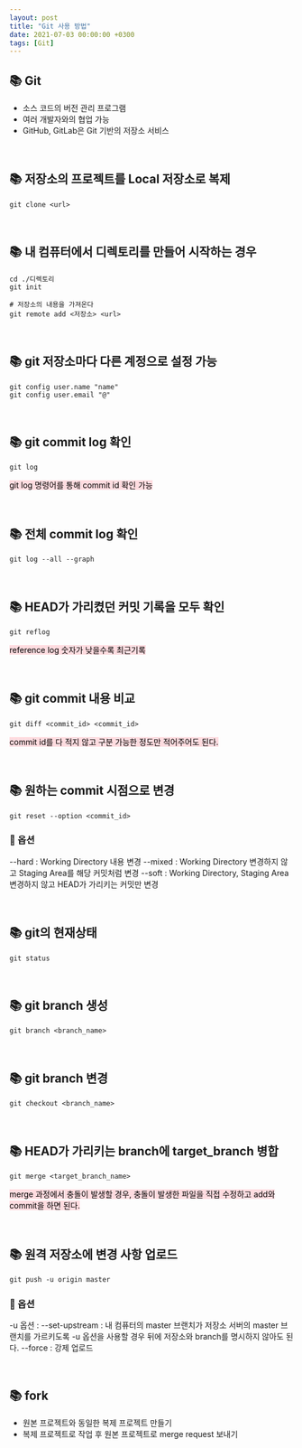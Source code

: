 ```yaml
---
layout: post
title: "Git 사용 방법"
date: 2021-07-03 00:00:00 +0300
tags: [Git]
---
```


## 📚 Git

- 소스 코드의 버전 관리 프로그램
- 여러 개발자와의 협업 가능
- GitHub, GitLab은 Git 기반의 저장소 서비스


<br>


## 📚 저장소의 프로젝트를 Local 저장소로 복제
```
git clone <url>
```


<br>


## 📚 내 컴퓨터에서 디렉토리를 만들어 시작하는 경우
```
cd ./디렉토리
git init

# 저장소의 내용을 가져온다
git remote add <저장소> <url>
```


<br>


## 📚 git 저장소마다 다른 계정으로 설정 가능
```
git config user.name "name"
git config user.email "@"
```


<br>


## 📚 git commit log 확인
```
git log
```
<mark style='background-color: #ffdce0'> git log 명령어를 통해 commit id 확인 가능 </mark>


<br>


## 📚 전체 commit log 확인
```
git log --all --graph
```


<br>


## 📚 HEAD가 가리켰던 커밋 기록을 모두 확인
```
git reflog
```
<mark style='background-color: #ffdce0'> reference log 숫자가 낮을수록 최근기록 </mark>


<br>


## 📚 git commit 내용 비교
```
git diff <commit_id> <commit_id>
```
<mark style='background-color: #ffdce0'> commit id를 다 적지 않고 구분 가능한 정도만 적어주어도 된다. </mark>


<br>


## 📚 원하는 commit 시점으로 변경
```
git reset --option <commit_id>
```

### 📍 옵션
--hard : Working Directory 내용 변경
--mixed : Working Directory 변경하지 않고 Staging Area를 해당 커밋처럼 변경
--soft : Working Directory, Staging Area 변경하지 않고 HEAD가 가리키는 커밋만 변경


<br>


## 📚 git의 현재상태
```
git status
```


<br>


## 📚 git branch 생성
```
git branch <branch_name>
```


<br>


## 📚 git branch 변경
```
git checkout <branch_name>
```


<br>


## 📚 HEAD가 가리키는 branch에 target_branch 병합
```
git merge <target_branch_name>
```
<mark style='background-color: #ffdce0'> merge 과정에서 충돌이 발생할 경우, 충돌이 발생한 파일을 직접 수정하고 add와 commit을 하면 된다. </mark>



<br>


## 📚 원격 저장소에 변경 사항 업로드
```
git push -u origin master
```

### 📍 옵션
-u 옵션 : --set-upstream : 내 컴퓨터의 master 브랜치가 저장소 서버의 master 브랜치를 가르키도록
-u 옵션을 사용할 경우 뒤에 저장소와 branch를 명시하지 않아도 된다.
--force : 강제 업로드


<br>


## 📚 fork
- 원본 프로젝트와 동일한 복제 프로젝트 만들기
- 복제 프로젝트로 작업 후 원본 프로젝트로 merge request 보내기

